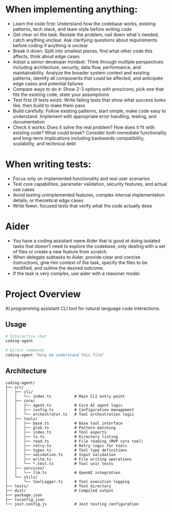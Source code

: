 # When implementing anything:
- Learn the code first: Understand how the codebase works, existing patterns, tech stack, and team style before writing code
- Get clear on the task: Restate the problem, nail down what's needed, catch anything unclear. Ask clarifying questions about requirements before coding if anything is unclear
- Break it down: Split into smallest pieces, find what other code this affects, think about edge cases
- Adopt a senior developer mindset: Think through multiple perspectives including architecture, security, data flow, performance, and maintainability. Analyze the broader system context and existing patterns, identify all components that could be affected, and anticipate edge cases and potential failures
- Compare ways to do it: Show 2-3 options with pros/cons, pick one that fits the existing code, state your assumptions
- Test first (if tests exist): Write failing tests that show what success looks like, then build to make them pass
- Build carefully: Follow existing patterns, start simple, make code easy to understand. Implement with appropriate error handling, testing, and documentation
- Check it works: Does it solve the real problem? How does it fit with existing code? What could break? Consider both immediate functionality and long-term implications including backwards compatibility, scalability, and technical debt


# When writing tests:
- Focus only on implemented functionality and real user scenarios
- Test core capabilities, parameter validation, security features, and actual use cases
- Avoid testing unimplemented features, complex internal implementation details, or theoretical edge cases
- Write fewer, focused tests that verify what the code actually does


# Aider
- You have a coding assistant name Aider that is good at doing isolated tasks that doesn't need to explore the codebase, only dealing with a set of files or create a new feature from scratch.
- When delegate subtasks to Aider, provide clear and concise instructions, give him context of the task, specify the files to be modified, and outline the desired outcome.
- If the task is very complex, use aider with a reasoner model.

# Project Overview

AI programming assistant CLI tool for natural language code interactions.

## Usage

```bash
# Interactive chat
coding-agent

# Direct commands
coding-agent "help me understand this file"
```

## Architecture

```
coding-agent/
├── src/
│   ├── cli/
│   │   └── index.ts          # Main CLI entry point
│   ├── core/
│   │   ├── agent.ts          # Core AI agent logic
│   │   ├── config.ts         # Configuration management
│   │   └── orchestrator.ts   # Tool orchestration logic
│   ├── tools/
│   │   ├── base.ts           # Base tool interface
│   │   ├── glob.ts           # Pattern matching
│   │   ├── index.ts          # Tool exports
│   │   ├── ls.ts             # Directory listing
│   │   ├── read.ts           # File reading (MVP core tool)
│   │   ├── retry.ts          # Retry logic for tools
│   │   ├── types.ts          # Tool type definitions
│   │   ├── validation.ts     # Input validation
│   │   ├── write.ts          # File writing operations
│   │   └── *.test.ts         # Tool unit tests
│   ├── services/
│   │   └── llm.ts            # OpenAI integration
│   └── utils/
│       └── toolLogger.ts     # Tool execution logging
├── tests/                    # Test directory
├── dist/                     # Compiled output
├── package.json
├── tsconfig.json
└── jest.config.js            # Jest testing configuration
```
